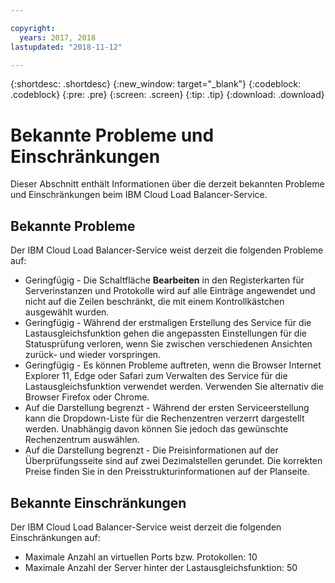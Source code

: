 ```yaml
---

copyright:
  years: 2017, 2018
lastupdated: "2018-11-12"

---
```


{:shortdesc: .shortdesc}
{:new_window: target="_blank"}
{:codeblock: .codeblock}
{:pre: .pre}
{:screen: .screen}
{:tip: .tip}
{:download: .download}

# Bekannte Probleme und Einschränkungen
Dieser Abschnitt enthält Informationen über die derzeit bekannten Probleme und Einschränkungen beim IBM Cloud Load Balancer-Service.

## Bekannte Probleme
Der IBM Cloud Load Balancer-Service weist derzeit die folgenden Probleme auf:

* Geringfügig - Die Schaltfläche **Bearbeiten** in den Registerkarten für Serverinstanzen und Protokolle wird auf alle Einträge angewendet und nicht auf die Zeilen beschränkt, die mit einem Kontrollkästchen ausgewählt wurden. 
* Geringfügig - Während der erstmaligen Erstellung des Service für die Lastausgleichsfunktion gehen die angepassten Einstellungen für die Statusprüfung verloren, wenn Sie zwischen verschiedenen Ansichten zurück- und wieder vorspringen.
* Geringfügig - Es können Probleme auftreten, wenn die Browser Internet Explorer 11, Edge oder Safari zum Verwalten des Service für die Lastausgleichsfunktion verwendet werden. Verwenden Sie alternativ die Browser Firefox oder Chrome. 
* Auf die Darstellung begrenzt - Während der ersten Serviceerstellung kann die Dropdown-Liste für die Rechenzentren verzerrt dargestellt werden. Unabhängig davon können Sie jedoch das gewünschte Rechenzentrum auswählen.
* Auf die Darstellung begrenzt - Die Preisinformationen auf der Überprüfungsseite sind auf zwei Dezimalstellen gerundet. Die korrekten Preise finden Sie in den Preisstrukturinformationen auf der Planseite.

## Bekannte Einschränkungen
Der IBM Cloud Load Balancer-Service weist derzeit die folgenden Einschränkungen auf:

* Maximale Anzahl an virtuellen Ports bzw. Protokollen: 10
* Maximale Anzahl der Server hinter der Lastausgleichsfunktion: 50
